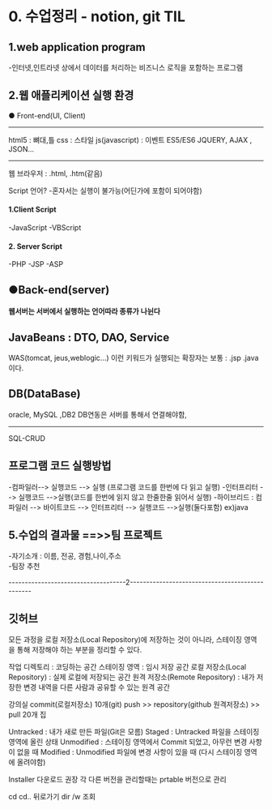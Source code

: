 # 0. 수업정리 - notion, git TIL

## 1.web application program

-인터넷,인트라넷 상에서 데이터를 처리하는 비즈니스
로직을 포함하는 프로그램

## 2.웹 애플리케이션 실행 환경

● Front-end(UI, Client)

---

html5 : 뼈대,틀
css : 스타일
js(javascript) : 이벤트
ES5/ES6
JQUERY, AJAX , JSON...

---

웹 브라우저 : .html, .htm(같음)

Script 언어? -혼자서는 실행이 불가능(어딘가에 포함이 되어야함)

#### 1.Client Script

-JavaScript
-VBScript

#### 2. Server Script

-PHP
-JSP
-ASP

## ●Back-end(server)

#### 웹서버는 서버에서 실행하는 언어따라 종류가 나뉜다

## JavaBeans : DTO, DAO, Service

WAS(tomcat, jeus,weblogic...)
이런 키워드가 실행되는 확장자는 보통 : .jsp .java 이다.

## DB(DataBase)

oracle, MySQL ,DB2
DB연동은 서버를 통해서 연결해야함,

---

SQL-CRUD

## 프로그램 코드 실행방법

-컴파일러--> 실행코드 --> 실행 (프로그램 코드를 한번에 다 읽고 실행) -인터프리터 --> 실행코드 -->실행(코드를 한번에 읽지 않고 한줄한줄 읽어서 실행) -하이브리드 : 컴파일러 --> 바이트코드 --> 인터프리터 --> 실행코드 -->실행(둘다포함) ex)java

## 5.수업의 결과물 ==>>팀 프로젝트

-자기소개 : 이름, 전공, 경험,나이,주소
<br>-팀장 추천

------------------------------------2------------------------------------------------

## 깃허브

모든 과정을 로컬 저장소(Local Repository)에 저장하는 것이 아니라, 스테이징 영역을 통해 저장해야 하는 부분을 정리할 수 있다.

작업 디렉토리 : 코딩하는 공간
스테이징 영역 : 임시 저장 공간
로컬 저장소(Local Repository) : 실제 로컬에 저장되는 공간
원격 저장소(Remote Repository) : 내가 저장한 변경 내역을 다른 사람과 공유할 수 있는 원격 공간

강의실 commit(로컬저장소) 10개(git) push >> repository(github 원격저장소) >> pull 20개 집

Untracked : 내가 새로 만든 파일(Git은 모름)
Staged : Untracked 파일을 스테이징 영역에 올린 상태
Unmodified : 스테이징 영역에서 Commit 되었고, 아무런 변경 사항이 없을 때
Modified : Unmodified 파일에 변경 사항이 있을 때 (다시 스테이징 영역에 올려야함)

Installer 다운로드 권장 각 다른 버전을 관리할때는 prtable 버전으로 관리

cd
cd.. 뒤로가기
dir /w 조회
